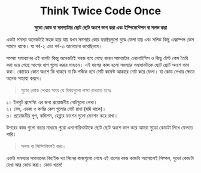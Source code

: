 <h1 align="center">Think Twice Code Once</h1>
<p align="center"><b>সুডো কোড বা সমস্যাটার ছোট ছোট অংশে ভাগ করা এবং ইম্পিমেন্টেশন বা সলভ করা</b></p>

<p>
একটা সমস্যা অনেকটাই সহজ হয়ে যায় যখন সমস্যার কোর ফ্যাক্টরগুলো বুঝে ফেলা যায়  এবং সলিড কিছু এক্সাম্পল কেস সামনে থাকে। যা পর্ব-২ এবং পর্ব-৩ আলোচনা করেছিলাম।</br>

সমস্যা সমাধানের এই ধাপটা কিন্তু অনেকটাই সহজ হয়ে গেছে কারন সমস্যাটার এনালাইসিস ও কিছু টেস্ট কেস তৈরি করা হয়ে গেছে আগের ধাপ গুলো করার মাধ্যমে। এই ধাপের কাজ হলো সমস্যার সমাধানটাকে ছোট ছোট অংশে ভাগ করা। কোডের কোন অংশে কি থাকবে বা কি লজিক হবে সেটি কমেন্ট আকারে নোট করে ফেলা। যা কোড লেখার ক্ষেত্রে অনেক সাহায্য করবে।
</p>

>সুডো কোড লেখার সময় যে বিষয়গুলো লক্ষ্য রাখাতে হবেঃ

<p>
১। ইনপুট প্রসেসিং এর জন্য প্রয়োজনীয় নোটগুলো লেখা।</br>
২। বেস, এডজ ও কর্ণার  কেস গুলোর নোট রাখা (যদি থাকে)।</br>
৩। প্রয়োজনীয় লুপ, কন্ডিশন, হেল্পার ফাংশন গুলো মেনশন করে রাখা।</br>

উপরের কাজ গুলো করার মাধ্যমে পুরো এলগোরিদমটাকে ছোট ছোট অংশে ভাগ করে আমরা সুডো কোডটা লিখে ফেলতে পারি।
</p>

>সলভ বা সিম্পিলিফাই করা।
 
একটা সমস্যার সমাধানের বিহাইন্ড দ্যা সিনের কাজগুলো শেষে এই ধাপের কাজ কাজটা আসোলেই সিম্পল, সুডো কোডটা দেখা আর কোড করা। কোড খতম!









